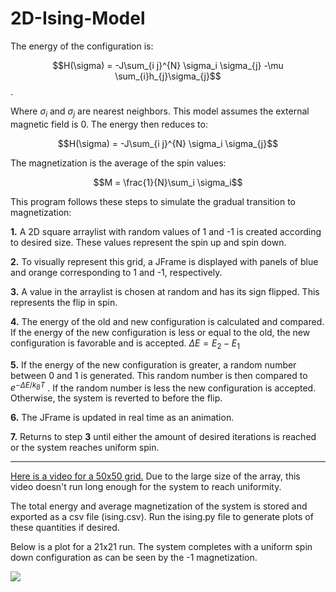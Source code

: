 # 2D-Ising-Model

The energy of the configuration is:

$$H(\sigma) =  -J\sum_{i j}^{N} \sigma_i \sigma_{j} -\mu \sum_{i}h_{j}\sigma_{j}$$. 

Where $\sigma_i$ and $\sigma_j$ are nearest neighbors. This model assumes the external magnetic field is 0. The energy then reduces to:

$$H(\sigma) =  -J\sum_{i j}^{N} \sigma_i \sigma_{j}$$

The magnetization is the average of the spin values:


$$M = \frac{1}{N}\sum_i \sigma_i$$



This program follows these steps to simulate the gradual transition to magnetization:

**1.** A 2D square arraylist with random values of 1 and -1 is created according to desired size. These values represent the spin up and spin down. 

**2.** To visually represent this grid, a JFrame is displayed with panels of blue and orange corresponding to 1 and -1, respectively. 

**3.**  A value in the arraylist is chosen at random and has its sign flipped. This represents the flip in spin.

**4.**  The energy of the old and new configuration is calculated and compared. If the energy of the new configuration is less or equal to the old, the new configuration is favorable and is accepted. $\Delta E = E_2 - E_1$

**5.**  If the energy of the new configuration is greater, a random number between 0 and 1 is generated. This random number is then compared to $e^{-\Delta E/k_B T}$ . If the random number is less the new configuration is accepted. Otherwise, the system is reverted to before the flip.

**6.**  The JFrame is updated in real time as an animation.

**7.**  Returns to step **3** until either the amount of desired iterations is reached or the system reaches uniform spin.

-------

[Here is a video for a 50x50 grid.](https://www.youtube.com/watch?v=5gmFp_87Nh8) Due to the large size of the array, this video doesn't run long enough for the system to reach uniformity.

The total energy and average magnetization of the system is stored and exported as a csv file (ising.csv). Run the ising.py file to generate plots of these quantities if desired. 

Below is a plot for a 21x21 run. The system completes with a uniform spin down configuration as can be seen by the -1 magnetization. 

![](https://i.imgur.com/m55lS9N.png)

